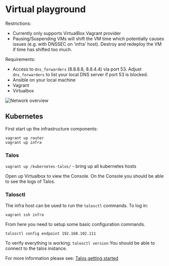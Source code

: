 # Virtual playground

Restrictions:
* Currently only supports VirtualBox Vagrant provider
* Pausing/Suspending VMs will shift the VM time which potentially causes issues
  (e.g. with DNSSEC on 'infra' host). Destroy and redeploy the VM if time has
  shifted too much.


Requirements:
* Access to `dns_forwarders` (8.8.8.8, 8.8.4.4) via port 53. Adjust
  `dns_forwarders` to list your local DNS server if port 53 is blocked.
* Ansible on your local machine
* Vagrant
* Virtualbox

![Network overview](docs/network.png)

## Kubernetes

First start up the infrastructure components:
```
vagrant up router
vagrant up infra
```

### Talos

`vagrant up /kubernetes-talos/` - bring up all kubernetes hosts

Open up Virtualbox to view the Console. On the Console you should be able to see the logs of Talos.

### Talosctl

The infra host can be used to run the `talosctl` commands. To log in:
```
vagrant ssh infra
```

From here you need to setup some basic configuration commands.

```
talosctl config endpoint 192.168.102.111
```

To verify everything is working: `talosctl version`
You should be able to connect to the talos instance. 

For more information please see: [Talos getting started](https://www.talos.dev/docs/v0.5/en/guides/getting-started/intro)
